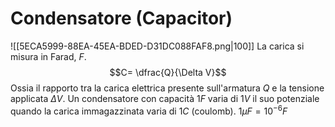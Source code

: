 # Condensatore (Capacitor)
![[5ECA5999-88EA-45EA-BDED-D31DC088FAF8.png|100]] 
La carica si misura in Farad, $F$. 
$$C= \dfrac{Q}{\Delta V}$$
Ossia il rapporto tra la carica elettrica presente sull'armatura $Q$ e la tensione applicata $\Delta V$. 
Un condensatore con capacità $1F$ varia di $1V$ il suo potenziale quando la carica immagazzinata varia di $1C$ (coulomb).
$1 \mu F = 10^{-6}F$